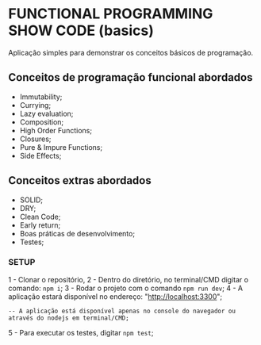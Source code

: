 # FUNCTIONAL PROGRAMMING SHOW CODE (basics)
Aplicação simples para demonstrar os conceitos básicos de programação.

## Conceitos de programação funcional abordados
- Immutability;
- Currying;
- Lazy evaluation;
- Composition;
- High Order Functions;
- Closures;
- Pure & Impure Functions;
- Side Effects;

## Conceitos extras abordados
- SOLID;
- DRY;
- Clean Code;
- Early return;
- Boas práticas de desenvolvimento;
- Testes;


### SETUP
1 - Clonar o repositório, 
2 - Dentro do diretório, no terminal/CMD digitar o comando: ```npm i```;
3 - Rodar o projeto com o comando ```npm run dev```;
4 - A aplicação estará disponível no endereço: "<http://localhost:3300>";

    -- A aplicação está disponível apenas no console do navegador ou através do nodejs em terminal/CMD;
5 - Para executar os testes, digitar ```npm test```;